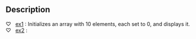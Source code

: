 ## Description

♡ &nbsp; [ex1](ex1.php) : Initializes an array with 10 elements, each set to 0, and displays it.
♡ &nbsp; [ex2](ex2.php) : 
